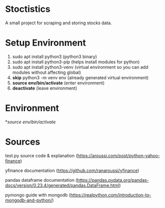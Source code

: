 # Stoctistics
A small project for scraping and storing stocks data.

Setup Environment
=======
1) sudo apt install python3	(python3 binary)
2) sudo apt install python3-pip		(helps install modules for python)
3) sudo apt install python3-venv (virtual environment so you can add modules without affecting global)
4) **skip** python3 -m venv env (already generated virtual environment)
5) **source env/bin/activate** (enter environment)
6) **deactivate** (leave environment)

**Environment**
=======
**source env/bin/activate*

Sources
=======
test.py source code & explanation 
(https://aroussi.com/post/python-yahoo-finance)


yfinance documentation 
(https://github.com/ranaroussi/yfinance)


pandas dataframe documentation
(https://pandas.pydata.org/pandas-docs/version/0.23.4/generated/pandas.DataFrame.html)


pymongo guide with mongodb
(https://realpython.com/introduction-to-mongodb-and-python/)

